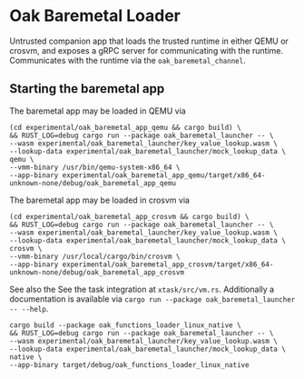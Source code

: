 # Oak Baremetal Loader

Untrusted companion app that loads the trusted runtime in either QEMU or crosvm,
and exposes a gRPC server for communicating with the runtime. Communicates with
the runtime via the `oak_baremetal_channel`.

## Starting the baremetal app

The baremetal app may be loaded in QEMU via

```shell
(cd experimental/oak_baremetal_app_qemu && cargo build) \
&& RUST_LOG=debug cargo run --package oak_baremetal_launcher -- \
--wasm experimental/oak_baremetal_launcher/key_value_lookup.wasm \
--lookup-data experimental/oak_baremetal_launcher/mock_lookup_data \
qemu \
--vmm-binary /usr/bin/qemu-system-x86_64 \
--app-binary experimental/oak_baremetal_app_qemu/target/x86_64-unknown-none/debug/oak_baremetal_app_qemu
```

The baremetal app may be loaded in crosvm via

```shell
(cd experimental/oak_baremetal_app_crosvm && cargo build) \
&& RUST_LOG=debug cargo run --package oak_baremetal_launcher -- \
--wasm experimental/oak_baremetal_launcher/key_value_lookup.wasm \
--lookup-data experimental/oak_baremetal_launcher/mock_lookup_data \
crosvm \
--vmm-binary /usr/local/cargo/bin/crosvm \
--app-binary experimental/oak_baremetal_app_crosvm/target/x86_64-unknown-none/debug/oak_baremetal_app_crosvm
```

See also the See the task integration at `xtask/src/vm.rs`. Additionally a documentation is available via `cargo run --package oak_baremetal_launcher -- --help`.


```shell
cargo build --package oak_functions_loader_linux_native \
&& RUST_LOG=debug cargo run --package oak_baremetal_launcher -- \
--wasm experimental/oak_baremetal_launcher/key_value_lookup.wasm \
--lookup-data experimental/oak_baremetal_launcher/mock_lookup_data \
native \
--app-binary target/debug/oak_functions_loader_linux_native
```
